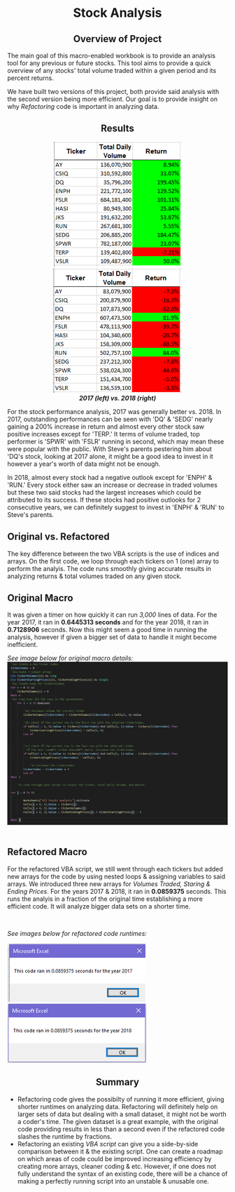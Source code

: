 # <div align="center">__Stock Analysis__</div>

## <div align="center">__Overview of Project__</div>
The main goal of this macro-enabled workbook is to provide an analysis tool for any previous or future stocks. This tool aims to provide a quick overview of any stocks' total volume traded within a given period and its percent returns. 

We have built two versions of this project, both provide said analysis with the second version being more efficient. Our goal is to provide insight on why _Refactoring_ code is important in analyzing data.

## <div align="center">__Results__</div>

<div align="center"> 

![alt-text-1](https://raw.githubusercontent.com/RobC30/stock-analysis/main/Resources/stock2017.png) ![alt-text-2](https://raw.githubusercontent.com/RobC30/stock-analysis/main/Resources/stock2018.png) 
 <br>
 ___2017 (left) vs. 2018 (right)___
</div>

For the stock performance analysis, 2017 was generally better vs. 2018. In 2017, outstanding performances can be seen with 'DQ' & 'SEDG' nearly gaining a 200% increase in return and almost every other stock saw positive increases except for 'TERP.' It terms of volume traded, top performer is 'SPWR' with 'FSLR' running in second, which may mean these were popular with the public. With Steve's parents pestering him about 'DQ's stock, looking at 2017 alone, it might be a good idea to invest in it however a year's worth of data might not be enough.

In 2018, almost every stock had a negative outlook except for 'ENPH' & 'RUN.' Every stock either saw an increase or decrease in traded volumes but these two said stocks had the largest increases which could be attributed to its success. If these stocks had positive outlooks for 2 consecutive years, we can definitely suggest to invest in 'ENPH' & 'RUN' to Steve's parents.

## Original vs. Refactored
The key difference between the two VBA scripts is the use of indices and arrays. On the first code, we loop through each tickers on 1 (one) array to perform the analyis. The code runs smoothly giving accurate results in analyzing returns & total volumes traded on any given stock. 

## Original Macro
It was given a timer on how quickly it can run _3,000_ lines of data. For the year 2017, it ran in __0.6445313 seconds__ and for the year 2018, it ran in __0.7128906__ seconds. Now this might seem a good time in running the analysis, however if given a bigger set of data to handle it might become inefficient.

_See image below for original macro details:_
<br>
![image](https://raw.githubusercontent.com/RobC30/stock-analysis/main/Resources/code2.PNG)
<br>
<br>

## Refactored Macro
For the refactored VBA script, we still went through each tickers but added new arrays for the code by using nested loops & assigning variables to said arrays. We introduced three new arrays for _Volumes Traded, Staring & Ending Prices_. For the years 2017 & 2018, it ran in __0.0859375__ seconds. This runs the analyis in a fraction of the original time establishing a more efficient code. It will analyze bigger data sets on a shorter time.

<BR>

_See images below for refactored code runtimes:_

![alt-text-1](https://raw.githubusercontent.com/RobC30/stock-analysis/main/Resources/runtime2017.png) ![alt-text-2](https://raw.githubusercontent.com/RobC30/stock-analysis/main/Resources/runtime2018.png)


## <div align="center">__Summary__</div>
- Refactoring code gives the possibilty of running it more efficient, giving shorter runtimes on analyzing data. Refactoring will definitely help on larger sets of data but dealing with a small dataset, it might not be worth a coder's time. The given dataset is a great example, with the original code providing results in less than a second even if the refactored code slashes the runtime by fractions.
- Refactoring an existing _VBA script_ can give you a side-by-side comparison between it & the existing script. One can create a roadmap on which areas of code could be improved increasing efficiency by creating more arrays, cleaner coding & etc. However, if one does not fully understand the syntax of an existing code, there will be a chance of making a perfectly running script into an unstable & unusable one.
